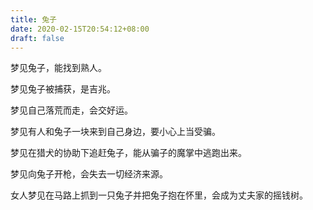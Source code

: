 ```yaml
---
title: 兔子
date: 2020-02-15T20:54:12+08:00
draft: false
---
```


梦见兔子，能找到熟人。



梦见兔子被捕获，是吉兆。



梦见自己落荒而走，会交好运。



梦见有人和兔子一块来到自己身边，要小心上当受骗。



梦见在猎犬的协助下追赶兔子，能从骗子的魔掌中逃跑出来。



梦见向兔子开枪，会失去一切经济来源。



女人梦见在马路上抓到一只兔子并把兔子抱在怀里，会成为丈夫家的摇钱树。


